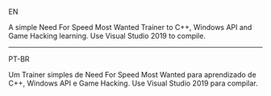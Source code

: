 EN

A simple Need For Speed Most Wanted Trainer to C++, Windows API and Game Hacking learning.
Use Visual Studio 2019 to compile.

--------------
PT-BR

Um Trainer simples de Need For Speed Most Wanted para aprendizado de C++, Windows API e Game Hacking.
Use Visual Studio 2019 para compilar.

